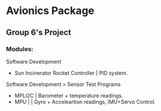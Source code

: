 # Avionics Package
## Group 6's Project

### Modules:

Software Development
* Sun Incinerator Rocket Controller | PID system.

Software Development > Sensor Test Programs
* MPLI2C | Barometer + temperature readings.
* MPU | | Gyro + Acceleartion readings, IMU+Servo Control.